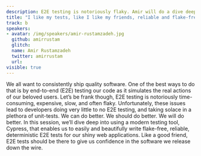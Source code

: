 ```yaml
---
description: E2E testing is notoriously flaky. Amir will do a dive deep into using Cypress to write flake-free and reliable E2E tests for our shiny web applications.
title: "I like my tests, like I like my friends, reliable and flake-free"
track: b
speakers:
- avatar: /img/speakers/amir-rustamzadeh.jpg
  github: amirrustam
  glitch:
  name: Amir Rustamzadeh
  twitter: amirrustam
  url:
visible: true
---
```


We all want to consistently ship quality software. One of the best ways to do that is by end-to-end (E2E) testing our code as it simulates the real actions of our beloved users. Let’s be frank though, E2E testing is notoriously time-consuming, expensive, slow, and often flaky. Unfortunately, these issues lead to developers doing very little to no E2E testing, and taking solace in a plethora of unit-tests. We can do better. We should do better. We will do better. In this session, we’ll dive deep into using a modern testing tool, Cypress, that enables us to easily and beautifully write flake-free, reliable, deterministic E2E tests for our shiny web applications. Like a good friend, E2E tests should be there to give us confidence in the software we release down the wire.
